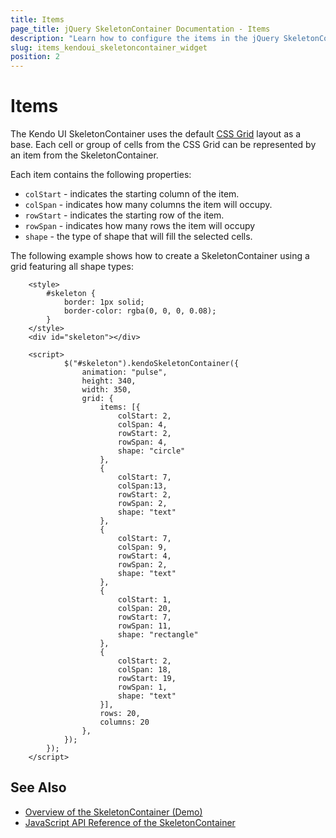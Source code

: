 ```yaml
---
title: Items
page_title: jQuery SkeletonContainer Documentation - Items
description: "Learn how to configure the items in the jQuery SkeletonContainer by Kendo UI."
slug: items_kendoui_skeletoncontainer_widget
position: 2
---
```


# Items 

The Kendo UI SkeletonContainer uses the default [CSS Grid](https://developer.mozilla.org/en-US/docs/Web/CSS/CSS_Grid_Layout) layout as a base. Each cell or group of cells from the CSS Grid can be represented by an item from the SkeletonContainer.

Each item contains the following properties:

*   `colStart` - indicates the starting column of the item.
*   `colSpan` - indicates how many columns the item will occupy.
*   `rowStart` - indicates the starting row of the item.
*   `rowSpan` - indicates how many rows the item will occupy
*   `shape` - the type of shape that will fill the selected cells.

The following example shows how to create a SkeletonContainer using a grid featuring all shape types:

```dojo
    <style>
        #skeleton {
            border: 1px solid;
            border-color: rgba(0, 0, 0, 0.08);
        }
    </style>
    <div id="skeleton"></div>

    <script>
            $("#skeleton").kendoSkeletonContainer({
                animation: "pulse",
                height: 340,
                width: 350,
                grid: {
                    items: [{
                        colStart: 2,
                        colSpan: 4,
                        rowStart: 2,
                        rowSpan: 4,
                        shape: "circle"
                    },
                    {
                        colStart: 7,
                        colSpan:13,
                        rowStart: 2,
                        rowSpan: 2,
                        shape: "text"
                    },
                    {
                        colStart: 7,
                        colSpan: 9,
                        rowStart: 4,
                        rowSpan: 2,
                        shape: "text"
                    },
                    {
                        colStart: 1,
                        colSpan: 20,
                        rowStart: 7,
                        rowSpan: 11,
                        shape: "rectangle"
                    },
                    {
                        colStart: 2,
                        colSpan: 18,
                        rowStart: 19,
                        rowSpan: 1,
                        shape: "text"
                    }],
                    rows: 20,
                    columns: 20
                },
            });
        });
    </script>
```

## See Also

* [Overview of the SkeletonContainer (Demo)](https://demos.telerik.com/kendo-ui/skeletoncontainer/index)
* [JavaScript API Reference of the SkeletonContainer](/api/javascript/ui/skeletoncontainer)
